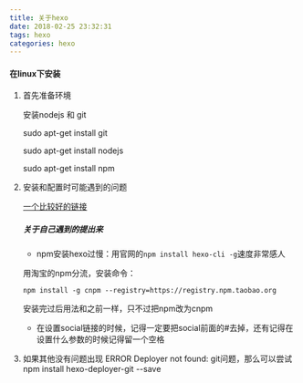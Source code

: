 ```yaml
---
title: 关于hexo
date: 2018-02-25 23:32:31
tags: hexo
categories: hexo
---
```


#### 在linux下安装

1. 首先准备环境

   安装nodejs 和 git

   sudo apt-get install git 

   sudo apt-get install nodejs

   sudo apt-get install npm

2. 安装和配置时可能遇到的问题

   [一个比较好的链接](http://chitanda.me/2015/06/11/tips-for-setup-hexo/)

   ##### 关于自己遇到的提出来

   - npm安装hexo过慢：用官网的`npm install hexo-cli -g`速度非常感人

   用淘宝的npm分流，安装命令：

   ```
   npm install -g cnpm --registry=https://registry.npm.taobao.org
   ```

   安装完过后用法和之前一样，只不过把npm改为cnpm

   - 在设置social链接的时候，记得一定要把social前面的#去掉，还有记得在设置什么参数的时候记得留一个空格

3. 如果其他没有问题出现 ERROR Deployer not found: git问题，那么可以尝试 npm install hexo-deployer-git --save

